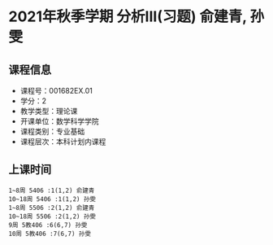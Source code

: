 # 2021年秋季学期 分析III(习题) 俞建青, 孙雯






## 课程信息

- 课程号：001682EX.01
- 学分：2
- 教学类型：理论课
- 开课单位：数学科学学院
- 课程类别：专业基础
- 课程层次：本科计划内课程

## 上课时间

```
1~8周 5406 :1(1,2) 俞建青
10~18周 5406 :1(1,2) 孙雯
1~8周 5506 :2(1,2) 俞建青
10~18周 5506 :2(1,2) 孙雯
9周 5教406 :6(6,7) 孙雯
10周 5教406 :7(6,7) 孙雯
```

